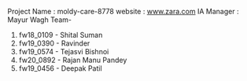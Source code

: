 Project Name : moldy-care-8778
website : www.zara.com
IA Manager : Mayur Wagh
Team-
1. fw18_0109 - Shital Suman
2. fw19_0390 - Ravinder
3. fw19_0574 - Tejasvi Bishnoi
4. fw20_0892 - Rajan Manu Pandey
5. fw19_0456 - Deepak Patil
